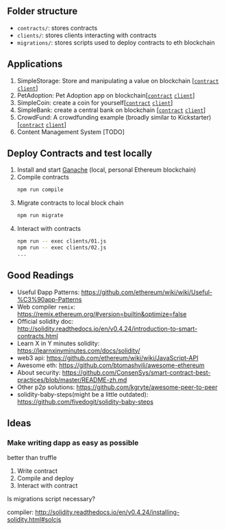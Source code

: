 ## Folder structure
- `contracts/`: stores contracts
- `clients/`: stores clients interacting with contracts
- `migrations/`: stores scripts used to deploy contracts to eth blockchain

## Applications
1. SimpleStorage: Store and manipulating a value on blockchain [[`contract`](./contracts/01_SimpleStorage.sol) [`client`](./clients/01.js)]
2. PetAdoption: Pet Adoption app on blockchain[[`contract`](./contracts/02_PetAdoption.sol) [`client`](./clients/02.js)]
3. SimpleCoin: create a coin for yourself[[`contract`](./contracts/03_SimpleCoin.sol) [`client`](./clients/03.js)]
4. SimpleBank: create a central bank on blockchain [[`contract`](./contracts/04_SimpleBank.sol) [`client`](./clients/04.js)]
5. CrowdFund: A crowdfunding example (broadly similar to Kickstarter) [[`contract`](./contracts/05_CrowdFund.sol) [`client`](./clients/05.js)]
6. Content Management System [TODO]

## Deploy Contracts and test locally

1. Install and start [Ganache](https://truffleframework.com/ganache) (local, personal Ethereum blockchain)
1. Compile contracts
    ```bash
    npm run compile
    ```
1. Migrate contracts to local block chain
    ```bash
    npm run migrate
    ```
1. Interact with contracts
    ```bash
    npm run -- exec clients/01.js
    npm run -- exec clients/02.js
    ...
    ```

## Good Readings
- Useful Ðapp Patterns: https://github.com/ethereum/wiki/wiki/Useful-%C3%90app-Patterns
- Web compiler `remix`: https://remix.ethereum.org/#version=builtin&optimize=false
- Official solidity doc: http://solidity.readthedocs.io/en/v0.4.24/introduction-to-smart-contracts.html
- Learn X in Y minutes solidity: https://learnxinyminutes.com/docs/solidity/
- web3 api: https://github.com/ethereum/wiki/wiki/JavaScript-API
- Awesome eth: https://github.com/btomashvili/awesome-ethereum
- About security: https://github.com/ConsenSys/smart-contract-best-practices/blob/master/README-zh.md
- Other p2p solutions: https://github.com/kgryte/awesome-peer-to-peer
- solidity-baby-steps(might be a little outdated): https://github.com/fivedogit/solidity-baby-steps


## Ideas
### Make writing dapp as easy as possible
better than truffle
1. Write contract
2. Compile and deploy
3. Interact with contract

Is migrations script necessary?

compiler: http://solidity.readthedocs.io/en/v0.4.24/installing-solidity.html#solcjs
